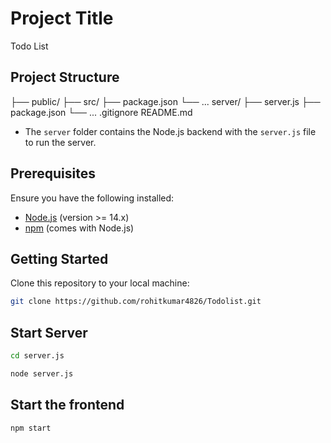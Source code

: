 # Project Title

Todo List

## Project Structure

├── public/ ├── src/ ├── package.json └── ... server/ ├── server.js ├── package.json └── ... .gitignore README.md

- The `server` folder contains the Node.js backend with the `server.js` file to run the server.

## Prerequisites

Ensure you have the following installed:
- [Node.js](https://nodejs.org/) (version >= 14.x)
- [npm](https://www.npmjs.com/) (comes with Node.js)

## Getting Started

Clone this repository to your local machine:

```bash
git clone https://github.com/rohitkumar4826/Todolist.git
```
## Start Server
```bash
cd server.js
```
```bash
node server.js
```

## Start the frontend
```bash
npm start
```


